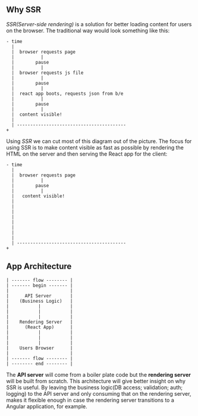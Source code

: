 ## Why SSR

*SSR(Server-side rendering)* is a solution for better loading content for users on the browser. The traditional way would look something like this:

```
- time
  |
  |  browser requests page
  |          |
  |        pause
  |          |
  |  browser requests js file
  |          |
  |        pause
  |          |
  |  react app boots, requests json from b/e
  |          |
  |        pause
  |          |
  |  content visible!
  |
  | -----------------------------------------
+
```

Using *SSR* we can cut most of this diagram out of the picture. The focus for using SSR is to make content visible as fast as possible by rendering the HTML on the server and then serving the React app for the client:

```
- time
  |
  |  browser requests page
  |          |
  |        pause
  |          |
  |   content visible!
  |
  |
  |
  |
  |
  |
  |
  |
  | -----------------------------------------
+
```

## App Architecture

```
| ------- flow -------- |
| ------- begin ------- |
|                       |
|      API Server       |
|    (Business Logic)   |
|           |           |
|           |           |
|           |           |
|    Rendering Server   |
|      (React App)      |
|           |           |
|           |           |
|           |           |
|    Users Browser      |
|                       |
| ------- flow -------- |
| -------- end -------- |
```

The **API server** will come from a boiler plate code but the **rendering server** will be built from scratch. This architecture will give better insight on why SSR is useful. By leaving the business logic(DB access; validation; auth; logging) to the API server and only consuming that on the rendering server, makes it flexible enough in case the rendering server transitions to a Angular application, for example.